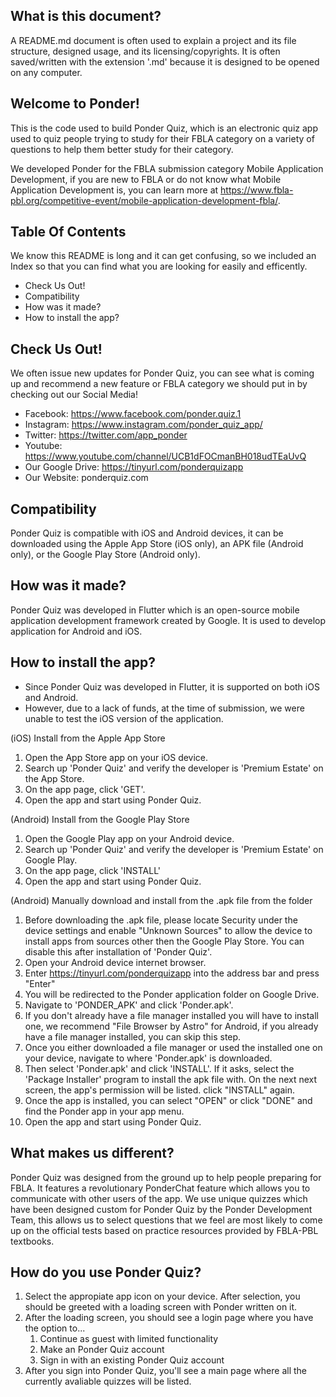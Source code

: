 ## What is this document?
A README.md document is often used to explain a project and its file structure, designed usage, and its licensing/copyrights. It is often saved/written with the extension '.md' because it is designed to be opened on any computer.

## Welcome to Ponder!
This is the code used to build Ponder Quiz, which is an electronic quiz app used to quiz people trying to study for their FBLA category on a variety of questions to help them better study for their category. 

We developed Ponder for the FBLA submission category Mobile Application Development, if you are new to FBLA or do not know what Mobile Application Development is, you can learn more at https://www.fbla-pbl.org/competitive-event/mobile-application-development-fbla/.

## Table Of Contents
We know this README is long and it can get confusing, so we included an Index so that you can find what you are looking for easily and efficently.

* Check Us Out!
* Compatibility 
* How was it made?
* How to install the app?

## Check Us Out!
We often issue new updates for Ponder Quiz, you can see what is coming up and recommend a new feature or FBLA category we should put in by checking out our Social Media!

* Facebook: https://www.facebook.com/ponder.quiz.1
* Instagram: https://www.instagram.com/ponder_quiz_app/
* Twitter: https://twitter.com/app_ponder
* Youtube: https://www.youtube.com/channel/UCB1dFOCmanBH018udTEaUvQ
* Our Google Drive: https://tinyurl.com/ponderquizapp
* Our Website: ponderquiz.com

## Compatibility 
Ponder Quiz is compatible with iOS and Android devices, it can be downloaded using the Apple App Store (iOS only), an APK file (Android only), or the Google Play Store (Android only).

## How was it made?
Ponder Quiz was developed in Flutter which is an open-source mobile application development framework created by Google. It is used to develop application for Android and iOS. 

## How to install the app?
* Since Ponder Quiz was developed in Flutter, it is supported on both iOS and Android.
* However, due to a lack of funds, at the time of submission, we were unable to test the iOS version of the application. 

(iOS) Install from the Apple App Store
1. Open the App Store app on your iOS device.
2. Search up 'Ponder Quiz' and verify the developer is 'Premium Estate' on the App Store.
3. On the app page, click 'GET'.
4. Open the app and start using Ponder Quiz.

(Android) Install from the Google Play Store
1. Open the Google Play app on your Android device.
2. Search up 'Ponder Quiz' and verify the developer is 'Premium Estate' on Google Play.
3. On the app page, click 'INSTALL'
4. Open the app and start using Ponder Quiz.

(Android) Manually download and install from the .apk file from the folder
1. Before downloading the .apk file, please locate Security under the device settings and enable "Unknown Sources" to allow the device to install apps from sources other then the Google Play Store. You can disable this after installation of 'Ponder Quiz'.
2. Open your Android device internet browser.
3. Enter https://tinyurl.com/ponderquizapp into the address bar and press "Enter"
4. You will be redirected to the Ponder application folder on Google Drive.
5. Navigate to 'PONDER_APK' and click 'Ponder.apk'.
6. If you don't already have a file manager installed you will have to install one, we recommend "File Browser by Astro" for Android, if you already have a file manager installed, you can skip this step.
7.  Once you either downloaded a file manager or used the installed one on your device, navigate to where 'Ponder.apk' is downloaded.
8. Then select 'Ponder.apk' and click 'INSTALL'. If it asks, select the 'Package Installer' program to install the apk file with. On the next next screen, the app's permission will be listed. click "INSTALL" again.
9. Once the app is installed, you can select "OPEN" or click "DONE" and find the Ponder app in your app menu.
10. Open the app and start using Ponder Quiz.

## What makes us different?
Ponder Quiz was designed from the ground up to help people preparing for FBLA. It features a revolutionary PonderChat feature which allows you to communicate with other users of the app. We use unique quizzes which have been designed custom for Ponder Quiz by the Ponder Development Team, this allows us to select questions that we feel are most likely to come up on the official tests based on practice resources provided by FBLA-PBL textbooks.

## How do you use Ponder Quiz?
1. Select the appropiate app icon on your device. After selection, you should be greeted with a loading screen with Ponder written on it.
2. After the loading screen, you should see a login page where you have the option to...
	1. Continue as guest with limited functionality
	2. Make an Ponder Quiz account
	3. Sign in with an existing Ponder Quiz account
3. 	After you sign into Ponder Quiz, you'll see a main page where all the currently avaliable quizzes will be listed. 
